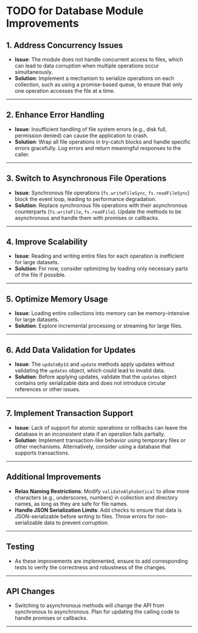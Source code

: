 # TODO for Database Module Improvements

## 1. Address Concurrency Issues

- **Issue**: The module does not handle concurrent access to files, which can lead to data corruption when multiple operations occur simultaneously.
- **Solution**: Implement a mechanism to serialize operations on each collection, such as using a promise-based queue, to ensure that only one operation accesses the file at a time.

---

## 2. Enhance Error Handling

- **Issue**: Insufficient handling of file system errors (e.g., disk full, permission denied) can cause the application to crash.
- **Solution**: Wrap all file operations in try-catch blocks and handle specific errors gracefully. Log errors and return meaningful responses to the caller.

---

## 3. Switch to Asynchronous File Operations

- **Issue**: Synchronous file operations (`fs.writeFileSync`, `fs.readFileSync`) block the event loop, leading to performance degradation.
- **Solution**: Replace synchronous file operations with their asynchronous counterparts (`fs.writeFile`, `fs.readFile`). Update the methods to be asynchronous and handle them with promises or callbacks.

---

## 4. Improve Scalability

- **Issue**: Reading and writing entire files for each operation is inefficient for large datasets.
- **Solution**: For now, consider optimizing by loading only necessary parts of the file if possible.

---

## 5. Optimize Memory Usage

- **Issue**: Loading entire collections into memory can be memory-intensive for large datasets.
- **Solution**: Explore incremental processing or streaming for large files.

---

## 6. Add Data Validation for Updates

- **Issue**: The `updateById` and `update` methods apply updates without validating the `updates` object, which could lead to invalid data.
- **Solution**: Before applying updates, validate that the `updates` object contains only serializable data and does not introduce circular references or other issues.

---

## 7. Implement Transaction Support

- **Issue**: Lack of support for atomic operations or rollbacks can leave the database in an inconsistent state if an operation fails partially.
- **Solution**: Implement transaction-like behavior using temporary files or other mechanisms. Alternatively, consider using a database that supports transactions.

---

## Additional Improvements

- **Relax Naming Restrictions**: Modify `validateAlphabetical` to allow more characters (e.g., underscores, numbers) in collection and directory names, as long as they are safe for file names.
- **Handle JSON Serialization Limits**: Add checks to ensure that data is JSON-serializable before writing to files. Throw errors for non-serializable data to prevent corruption.

---

## Testing

- As these improvements are implemented, ensure to add corresponding tests to verify the correctness and robustness of the changes.

---

## API Changes

- Switching to asynchronous methods will change the API from synchronous to asynchronous. Plan for updating the calling code to handle promises or callbacks.

---
